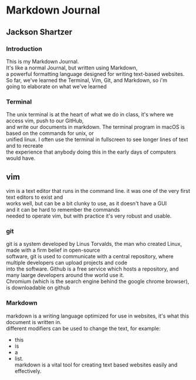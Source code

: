 # Markdown Journal
## Jackson Shartzer
###  Introduction
This is my Markdown Journal.\
It's like a normal Journal, but written using Markdown,\
a powerful formatting language designed for writing text-based websites.
So far, we've learned the Terminal, Vim, Git, and Markdown, so i'm\
going to elaborate on what we've learned
### Terminal
The unix terminal is at the heart of what we do in class, it's where we access vim, push to our GitHub,\
and write our documents in markdown. The terminal program in macOS is based on the commands for unix, or\
unified linux. I often use the terminal in fullscreen to see longer lines of text and to recreate\
the experience that anybody doing this in the early days of computers would have.
## vim
vim is a text editor that runs in the command line. it was one of the very first text editors to exist and\
works well, but can be a bit clunky to use, as it doesn't have a GUI\
and it can be hard to remember the commands\
needed to operate vim, but with practice it's very robust and usable.
### git
git is a system developed by Linus Torvalds, the man who created Linux, made with a firm belief in open-source\
software, git is used to communicate with a central repository, where multiple developers can upload projects and code\
into the software. Github is a free service which hosts a repository, and many laarge developers around thw world use it.\
Chromium (which is the search engine behind the google chrome browser), is downloadable on github
### Markdown
markdown is a writing language optimized for use in websites, it's what this document is written in.\
different modifiers can be used to change the text, for example:
- this
- is
- a
- list.\
markdown is a vital tool for creating text based websites easily and effectively.
